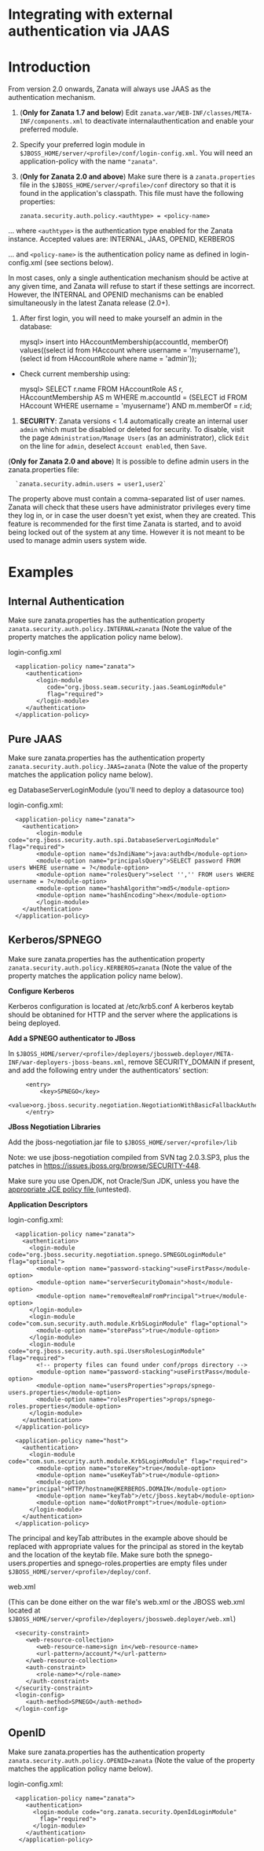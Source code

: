 # Integrating with external authentication via JAAS

# Introduction

From version 2.0 onwards, Zanata will always use JAAS as the authentication mechanism.

1. (**Only for Zanata 1.7 and below**) Edit `zanata.war/WEB-INF/classes/META-INF/components.xml` to deactivate internalauthentication and enable your preferred module.
1. Specify your preferred login module in `$JBOSS_HOME/server/<profile>/conf/login-config.xml`.  You will need an application-policy with the name `"zanata"`.
1. (**Only for Zanata 2.0 and above**) Make sure there is a `zanata.properties` file in the `$JBOSS_HOME/server/<profile>/conf` directory so that it is found in the application's classpath. This file must have the following properties:

      `zanata.security.auth.policy.<authtype> = <policy-name>`

... where `<authtype>` is the authentication type enabled for the Zanata instance.
Accepted values are: INTERNAL, JAAS, OPENID, KERBEROS

... and `<policy-name>` is the authentication policy name as defined in login-config.xml (see sections below).

In most cases, only a single authentication mechanism should be active at any given time, and Zanata will refuse to start if these settings are incorrect. However, the INTERNAL and OPENID mechanisms can be enabled simultaneously in the latest Zanata release (2.0+).

1. After first login, you will need to make yourself an admin in the database:

    mysql> insert into HAccountMembership(accountId, memberOf) values((select id from HAccount where username = 'myusername'), (select id from HAccountRole where name = 'admin'));

- Check current membership using:

    mysql> SELECT r.name FROM HAccountRole AS r, HAccountMembership AS m WHERE m.accountId = (SELECT id FROM HAccount WHERE username = 'myusername') AND m.memberOf = r.id;

1. **SECURITY**: Zanata versions < 1.4 automatically create an internal user `admin` which must be disabled or deleted for security. To disable, visit the page `Administration/Manage Users` (as an administrator), click `Edit` on the line for `admin`, deselect `Account enabled`, then `Save`.

(**Only for Zanata 2.0 and above**) It is possible to define admin users in the zanata.properties file:

      `zanata.security.admin.users = user1,user2`

The property above must contain a comma-separated list of user names. Zanata will check that these users have administrator privileges every time they log in, or in case the user doesn't yet exist, when they are created. This feature is recommended for the first time Zanata is started, and to avoid being locked out of the system at any time. However it is not meant to be used to manage admin users system wide.

# Examples

## Internal Authentication

Make sure zanata.properties has the authentication property `zanata.security.auth.policy.INTERNAL=zanata` (Note the value of the property matches the application policy name below).

login-config.xml

      <application-policy name="zanata">
         <authentication>
            <login-module
               code="org.jboss.seam.security.jaas.SeamLoginModule"
               flag="required">
            </login-module>
         </authentication>
      </application-policy>

## Pure JAAS

Make sure zanata.properties has the authentication property `zanata.security.auth.policy.JAAS=zanata` (Note the value of the property matches the application policy name below).

eg DatabaseServerLoginModule (you'll need to deploy a datasource too)

login-config.xml:

      <application-policy name="zanata">
        <authentication>
            <login-module
    code="org.jboss.security.auth.spi.DatabaseServerLoginModule"
    flag="required">
            <module-option name="dsJndiName">java:authdb</module-option>
            <module-option name="principalsQuery">SELECT password FROM users WHERE username = ?</module-option>
            <module-option name="rolesQuery">select '','' FROM users WHERE username = ?</module-option>
            <module-option name="hashAlgorithm">md5</module-option>
            <module-option name="hashEncoding">hex</module-option>
            </login-module>
        </authentication>
      </application-policy>
    

## Kerberos/SPNEGO

Make sure zanata.properties has the authentication property `zanata.security.auth.policy.KERBEROS=zanata` (Note the value of the property matches the application policy name below).

**Configure Kerberos**

Kerberos configuration is located at /etc/krb5.conf
A kerberos keytab should be obtanined for HTTP and the server where the applications is being deployed.

**Add a SPNEGO authenticator to JBoss**

In `$JBOSS_HOME/server/<profile>/deployers/jbossweb.deployer/META-INF/war-deployers-jboss-beans.xml`, remove SECURITY_DOMAIN if present, and add the following entry under the authenticators' section:

         <entry>
             <key>SPNEGO</key>
             <value>org.jboss.security.negotiation.NegotiationWithBasicFallbackAuthenticator</value>
         </entry>

**JBoss Negotiation Libraries**

Add the jboss-negotiation.jar file to `$JBOSS_HOME/server/<profile>/lib`

Note: we use jboss-negotiation compiled from SVN tag 2.0.3.SP3, plus the patches in https://issues.jboss.org/browse/SECURITY-448.

Make sure you use OpenJDK, not Oracle/Sun JDK, unless you have the [appropriate JCE policy file ](http://www.oracle.com/technetwork/java/javase/downloads/jce-6-download-429243.html) (untested).


**Application Descriptors**

login-config.xml:

      <application-policy name="zanata">
        <authentication>
          <login-module code="org.jboss.security.negotiation.spnego.SPNEGOLoginModule" flag="optional">
            <module-option name="password-stacking">useFirstPass</module-option>
            <module-option name="serverSecurityDomain">host</module-option>
            <module-option name="removeRealmFromPrincipal">true</module-option>
          </login-module>
          <login-module code="com.sun.security.auth.module.Krb5LoginModule" flag="optional">
            <module-option name="storePass">true</module-option>
          </login-module>
          <login-module code="org.jboss.security.auth.spi.UsersRolesLoginModule" flag="required">
            <!-- property files can found under conf/props directory -->
            <module-option name="password-stacking">useFirstPass</module-option>
            <module-option name="usersProperties">props/spnego-users.properties</module-option>
            <module-option name="rolesProperties">props/spnego-roles.properties</module-option>
          </login-module>
        </authentication>
      </application-policy>
    
      <application-policy name="host">
        <authentication>
          <login-module code="com.sun.security.auth.module.Krb5LoginModule" flag="required">
            <module-option name="storeKey">true</module-option>
            <module-option name="useKeyTab">true</module-option>
            <module-option name="principal">HTTP/hostname@KERBEROS.DOMAIN</module-option>
            <module-option name="keyTab">/etc/jboss.keytab</module-option>
            <module-option name="doNotPrompt">true</module-option>
          </login-module>
        </authentication>
      </application-policy>
    

The principal and keyTab attributes in the example above should be replaced with appropriate values for the principal as stored in the keytab and the location of the keytab file.
Make sure both the spnego-users.properties and spnego-roles.properties are empty files under `$JBOSS_HOME/server/<profile>/deploy/conf`.

web.xml 

(This can be done either on the war file's web.xml or the JBOSS web.xml located at `$JBOSS_HOME/server/<profile>/deployers/jbossweb.deployer/web.xml`)

      <security-constraint>
         <web-resource-collection>
            <web-resource-name>sign in</web-resource-name>
            <url-pattern>/account/*</url-pattern>
         </web-resource-collection>
         <auth-constraint>
            <role-name>*</role-name>
         </auth-constraint>
      </security-constraint>
      <login-config>
         <auth-method>SPNEGO</auth-method>
      </login-config>

## OpenID

Make sure zanata.properties has the authentication property `zanata.security.auth.policy.OPENID=zanata` (Note the value of the property matches the application policy name below).

login-config.xml:

      <application-policy name="zanata">
         <authentication>
           <login-module code="org.zanata.security.OpenIdLoginModule"
             flag="required">
           </login-module>
         </authentication>
       </application-policy>